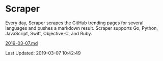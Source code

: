 # Scraper

Every day, Scraper scrapes the GitHub trending pages for several languages and pushes a markdown result. Scraper supports Go, Python, JavaScript, Swift, Objective-C, and Ruby.

[2019-03-07.md](https://github.com/henson/Scraper/blob/master/2019-03-07.md)

Last Updated: 2019-03-07 10:42:49

